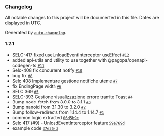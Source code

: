 ### Changelog

All notable changes to this project will be documented in this file. Dates are displayed in UTC.

Generated by [`auto-changelog`](https://github.com/CookPete/auto-changelog).

#### 1.2.1

- SELC-417 fixed useUnloadEventInterceptor useEffect [`#12`](https://github.com/pagopa/selfcare-common-frontend/pull/12)
- added api-utils and utility to use together with @pagopa/openapi-codegen-ts [`#11`](https://github.com/pagopa/selfcare-common-frontend/pull/11)
- Selc-408 fix concurrent notify [`#10`](https://github.com/pagopa/selfcare-common-frontend/pull/10)
- bug fix [`#8`](https://github.com/pagopa/selfcare-common-frontend/pull/8)
- Selc 408 Implementare gestione notifiche utente [`#7`](https://github.com/pagopa/selfcare-common-frontend/pull/7)
- fix EndingPage width [`#6`](https://github.com/pagopa/selfcare-common-frontend/pull/6)
- SELC 369 [`#5`](https://github.com/pagopa/selfcare-common-frontend/pull/5)
- SELC-393 Gestione visualizzazione errore tramite Toast [`#4`](https://github.com/pagopa/selfcare-common-frontend/pull/4)
- Bump node-fetch from 3.0.0 to 3.1.1 [`#3`](https://github.com/pagopa/selfcare-common-frontend/pull/3)
- Bump nanoid from 3.1.30 to 3.2.0 [`#2`](https://github.com/pagopa/selfcare-common-frontend/pull/2)
- Bump follow-redirects from 1.14.4 to 1.14.7 [`#1`](https://github.com/pagopa/selfcare-common-frontend/pull/1)
- common logic extracted [`06d5b9c`](https://github.com/pagopa/selfcare-common-frontend/commit/06d5b9cc4d9a653e8ed08294efa011cd40cf80b7)
- Selc 417 (#9) - UnloadEventInterceptor feature [`59e769d`](https://github.com/pagopa/selfcare-common-frontend/commit/59e769d382f422a7ab6c687a0e8655854df25193)
- example code [`37e354d`](https://github.com/pagopa/selfcare-common-frontend/commit/37e354d15a0d7e74a6e568127267ce17cd6b78fa)
